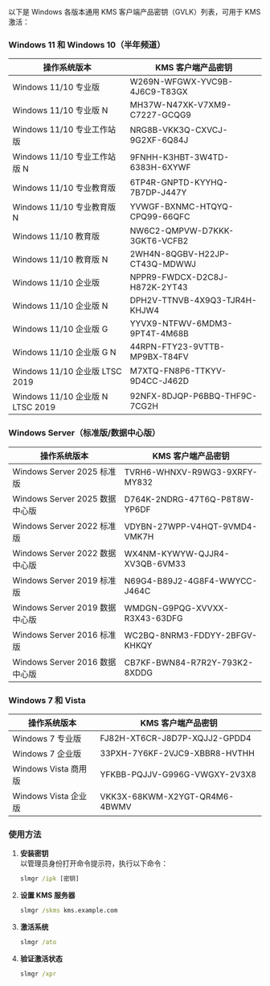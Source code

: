 以下是 Windows 各版本通用 KMS 客户端产品密钥（GVLK）列表，可用于 KMS 激活：

### **Windows 11 和 Windows 10（半年频道）**
| **操作系统版本**                    | **KMS 客户端产品密钥**          |
|-------------------------------------|----------------------------------|
| Windows 11/10 专业版                | W269N-WFGWX-YVC9B-4J6C9-T83GX   |
| Windows 11/10 专业版 N              | MH37W-N47XK-V7XM9-C7227-GCQG9   |
| Windows 11/10 专业工作站版          | NRG8B-VKK3Q-CXVCJ-9G2XF-6Q84J   |
| Windows 11/10 专业工作站版 N        | 9FNHH-K3HBT-3W4TD-6383H-6XYWF   |
| Windows 11/10 专业教育版            | 6TP4R-GNPTD-KYYHQ-7B7DP-J447Y   |
| Windows 11/10 专业教育版 N          | YVWGF-BXNMC-HTQYQ-CPQ99-66QFC   |
| Windows 11/10 教育版                | NW6C2-QMPVW-D7KKK-3GKT6-VCFB2   |
| Windows 11/10 教育版 N              | 2WH4N-8QGBV-H22JP-CT43Q-MDWWJ   |
| Windows 11/10 企业版                | NPPR9-FWDCX-D2C8J-H872K-2YT43   |
| Windows 11/10 企业版 N              | DPH2V-TTNVB-4X9Q3-TJR4H-KHJW4   |
| Windows 11/10 企业版 G              | YYVX9-NTFWV-6MDM3-9PT4T-4M68B   |
| Windows 11/10 企业版 G N            | 44RPN-FTY23-9VTTB-MP9BX-T84FV   |
| Windows 11/10 企业版 LTSC 2019      | M7XTQ-FN8P6-TTKYV-9D4CC-J462D   |
| Windows 11/10 企业版 N LTSC 2019    | 92NFX-8DJQP-P6BBQ-THF9C-7CG2H   |

### **Windows Server（标准版/数据中心版）**
| **操作系统版本**                    | **KMS 客户端产品密钥**          |
|-------------------------------------|----------------------------------|
| Windows Server 2025 标准版          | TVRH6-WHNXV-R9WG3-9XRFY-MY832   |
| Windows Server 2025 数据中心版      | D764K-2NDRG-47T6Q-P8T8W-YP6DF   |
| Windows Server 2022 标准版          | VDYBN-27WPP-V4HQT-9VMD4-VMK7H   |
| Windows Server 2022 数据中心版      | WX4NM-KYWYW-QJJR4-XV3QB-6VM33   |
| Windows Server 2019 标准版          | N69G4-B89J2-4G8F4-WWYCC-J464C   |
| Windows Server 2019 数据中心版      | WMDGN-G9PQG-XVVXX-R3X43-63DFG   |
| Windows Server 2016 标准版          | WC2BQ-8NRM3-FDDYY-2BFGV-KHKQY   |
| Windows Server 2016 数据中心版      | CB7KF-BWN84-R7R2Y-793K2-8XDDG   |

### **Windows 7 和 Vista**
| **操作系统版本**                    | **KMS 客户端产品密钥**          |
|-------------------------------------|----------------------------------|
| Windows 7 专业版                    | FJ82H-XT6CR-J8D7P-XQJJ2-GPDD4   |
| Windows 7 企业版                    | 33PXH-7Y6KF-2VJC9-XBBR8-HVTHH   |
| Windows Vista 商用版                | YFKBB-PQJJV-G996G-VWGXY-2V3X8   |
| Windows Vista 企业版                | VKK3X-68KWM-X2YGT-QR4M6-4BWMV   |

### **使用方法**
1. **安装密钥**  
   以管理员身份打开命令提示符，执行以下命令：  
   ```cmd
   slmgr /ipk [密钥]
   ```

2. **设置 KMS 服务器**  
   ```cmd
   slmgr /skms kms.example.com
   ```

3. **激活系统**  
   ```cmd
   slmgr /ato
   ```

4. **验证激活状态**  
   ```cmd
   slmgr /xpr
   ```
